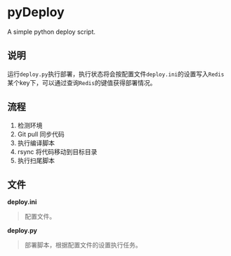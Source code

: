 pyDeploy
========

A simple python deploy script.

说明
--
运行`deploy.py`执行部署，执行状态将会按配置文件`deploy.ini`的设置写入`Redis`某个key下，可以通过查询`Redis`的键值获得部署情况。

流程
---
1. 检测环境
1. Git pull 同步代码
1. 执行编译脚本
1. rsync 将代码移动到目标目录
1. 执行扫尾脚本

文件
---
**deploy.ini**
> 配置文件。

**deploy.py**
> 部署脚本，根据配置文件的设置执行任务。
